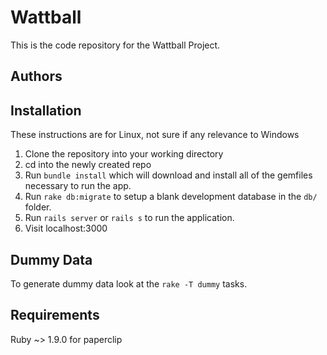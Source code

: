 # Wattball #

This is the code repository for the Wattball Project.

## Authors ##

## Installation ##

These instructions are for Linux, not sure if any relevance to Windows

1. Clone the repository into your working directory
2. cd into the newly created repo
3. Run `bundle install` which will download and install all of the gemfiles
   necessary to run the app.
4. Run `rake db:migrate` to setup a blank development database in the `db/`
   folder.
5. Run `rails server` or `rails s` to run the application.
6. Visit localhost:3000

## Dummy Data ##

To generate dummy data look at the `rake -T dummy` tasks.

## Requirements ##

Ruby ~> 1.9.0 for paperclip
